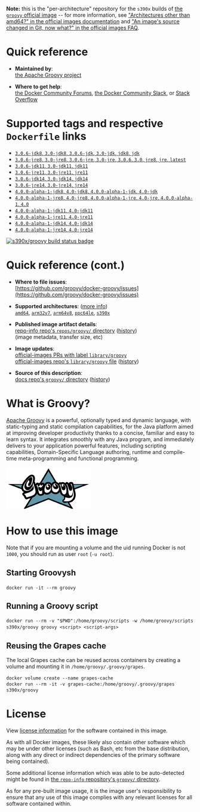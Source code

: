<!--

********************************************************************************

WARNING:

    DO NOT EDIT "groovy/README.md"

    IT IS AUTO-GENERATED

    (from the other files in "groovy/" combined with a set of templates)

********************************************************************************

-->

**Note:** this is the "per-architecture" repository for the `s390x` builds of [the `groovy` official image](https://hub.docker.com/_/groovy) -- for more information, see ["Architectures other than amd64?" in the official images documentation](https://github.com/docker-library/official-images#architectures-other-than-amd64) and ["An image's source changed in Git, now what?" in the official images FAQ](https://github.com/docker-library/faq#an-images-source-changed-in-git-now-what).

# Quick reference

-	**Maintained by**:  
	[the Apache Groovy project](https://github.com/groovy/docker-groovy)

-	**Where to get help**:  
	[the Docker Community Forums](https://forums.docker.com/), [the Docker Community Slack](https://dockr.ly/slack), or [Stack Overflow](https://stackoverflow.com/search?tab=newest&q=docker)

# Supported tags and respective `Dockerfile` links

-	[`3.0.6-jdk8`, `3.0-jdk8`, `3.0.6-jdk`, `3.0-jdk`, `jdk8`, `jdk`](https://github.com/groovy/docker-groovy/blob/bead178965ad50c71ab4f7603b258021c5356c38/jdk8/Dockerfile)
-	[`3.0.6-jre8`, `3.0-jre8`, `3.0.6-jre`, `3.0-jre`, `3.0.6`, `3.0`, `jre8`, `jre`, `latest`](https://github.com/groovy/docker-groovy/blob/bead178965ad50c71ab4f7603b258021c5356c38/jre8/Dockerfile)
-	[`3.0.6-jdk11`, `3.0-jdk11`, `jdk11`](https://github.com/groovy/docker-groovy/blob/bead178965ad50c71ab4f7603b258021c5356c38/jdk11/Dockerfile)
-	[`3.0.6-jre11`, `3.0-jre11`, `jre11`](https://github.com/groovy/docker-groovy/blob/bead178965ad50c71ab4f7603b258021c5356c38/jre11/Dockerfile)
-	[`3.0.6-jdk14`, `3.0-jdk14`, `jdk14`](https://github.com/groovy/docker-groovy/blob/bead178965ad50c71ab4f7603b258021c5356c38/jdk14/Dockerfile)
-	[`3.0.6-jre14`, `3.0-jre14`, `jre14`](https://github.com/groovy/docker-groovy/blob/bead178965ad50c71ab4f7603b258021c5356c38/jre14/Dockerfile)
-	[`4.0.0-alpha-1-jdk8`, `4.0-jdk8`, `4.0.0-alpha-1-jdk`, `4.0-jdk`](https://github.com/groovy/docker-groovy/blob/1f427b874110293f40682002b2c860ad1f040830/jdk8/Dockerfile)
-	[`4.0.0-alpha-1-jre8`, `4.0-jre8`, `4.0.0-alpha-1-jre`, `4.0-jre`, `4.0.0-alpha-1`, `4.0`](https://github.com/groovy/docker-groovy/blob/1f427b874110293f40682002b2c860ad1f040830/jre8/Dockerfile)
-	[`4.0.0-alpha-1-jdk11`, `4.0-jdk11`](https://github.com/groovy/docker-groovy/blob/1f427b874110293f40682002b2c860ad1f040830/jdk11/Dockerfile)
-	[`4.0.0-alpha-1-jre11`, `4.0-jre11`](https://github.com/groovy/docker-groovy/blob/1f427b874110293f40682002b2c860ad1f040830/jre11/Dockerfile)
-	[`4.0.0-alpha-1-jdk14`, `4.0-jdk14`](https://github.com/groovy/docker-groovy/blob/1f427b874110293f40682002b2c860ad1f040830/jdk14/Dockerfile)
-	[`4.0.0-alpha-1-jre14`, `4.0-jre14`](https://github.com/groovy/docker-groovy/blob/1f427b874110293f40682002b2c860ad1f040830/jre14/Dockerfile)

[![s390x/groovy build status badge](https://img.shields.io/jenkins/s/https/doi-janky.infosiftr.net/job/multiarch/job/s390x/job/groovy.svg?label=s390x/groovy%20%20build%20job)](https://doi-janky.infosiftr.net/job/multiarch/job/s390x/job/groovy/)

# Quick reference (cont.)

-	**Where to file issues**:  
	[https://github.com/groovy/docker-groovy/issues](https://github.com/groovy/docker-groovy/issues)

-	**Supported architectures**: ([more info](https://github.com/docker-library/official-images#architectures-other-than-amd64))  
	[`amd64`](https://hub.docker.com/r/amd64/groovy/), [`arm32v7`](https://hub.docker.com/r/arm32v7/groovy/), [`arm64v8`](https://hub.docker.com/r/arm64v8/groovy/), [`ppc64le`](https://hub.docker.com/r/ppc64le/groovy/), [`s390x`](https://hub.docker.com/r/s390x/groovy/)

-	**Published image artifact details**:  
	[repo-info repo's `repos/groovy/` directory](https://github.com/docker-library/repo-info/blob/master/repos/groovy) ([history](https://github.com/docker-library/repo-info/commits/master/repos/groovy))  
	(image metadata, transfer size, etc)

-	**Image updates**:  
	[official-images PRs with label `library/groovy`](https://github.com/docker-library/official-images/pulls?q=label%3Alibrary%2Fgroovy)  
	[official-images repo's `library/groovy` file](https://github.com/docker-library/official-images/blob/master/library/groovy) ([history](https://github.com/docker-library/official-images/commits/master/library/groovy))

-	**Source of this description**:  
	[docs repo's `groovy/` directory](https://github.com/docker-library/docs/tree/master/groovy) ([history](https://github.com/docker-library/docs/commits/master/groovy))

# What is Groovy?

[Apache Groovy](http://groovy-lang.org/) is a powerful, optionally typed and dynamic language, with static-typing and static compilation capabilities, for the Java platform aimed at improving developer productivity thanks to a concise, familiar and easy to learn syntax. It integrates smoothly with any Java program, and immediately delivers to your application powerful features, including scripting capabilities, Domain-Specific Language authoring, runtime and compile-time meta-programming and functional programming.

![logo](https://raw.githubusercontent.com/docker-library/docs/bb5fc730ed18c45d86425f9fa4265d50cb795ec8/groovy/logo.png)

# How to use this image

Note that if you are mounting a volume and the uid running Docker is not `1000`, you should run as user `root` (`-u root`).

## Starting Groovysh

`docker run -it --rm groovy`

## Running a Groovy script

`docker run --rm -v "$PWD":/home/groovy/scripts -w /home/groovy/scripts s390x/groovy groovy <script> <script-args>`

## Reusing the Grapes cache

The local Grapes cache can be reused across containers by creating a volume and mounting it in `/home/groovy/.groovy/grapes`.

```console
docker volume create --name grapes-cache
docker run --rm -it -v grapes-cache:/home/groovy/.groovy/grapes s390x/groovy
```

# License

View [license information](http://www.apache.org/licenses/LICENSE-2.0.html) for the software contained in this image.

As with all Docker images, these likely also contain other software which may be under other licenses (such as Bash, etc from the base distribution, along with any direct or indirect dependencies of the primary software being contained).

Some additional license information which was able to be auto-detected might be found in [the `repo-info` repository's `groovy/` directory](https://github.com/docker-library/repo-info/tree/master/repos/groovy).

As for any pre-built image usage, it is the image user's responsibility to ensure that any use of this image complies with any relevant licenses for all software contained within.
